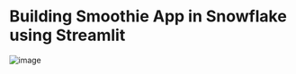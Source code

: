 # Building Smoothie App in Snowflake using Streamlit

![image](https://github.com/user-attachments/assets/a86e3e81-5eff-4946-b024-a7062e4effe5)
